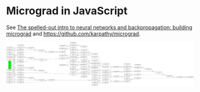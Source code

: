 # Micrograd in JavaScript

See [The spelled-out intro to neural networks and backpropagation: building micrograd](https://www.youtube.com/watch?v=VMj-3S1tku0) and https://github.com/karpathy/micrograd.

![Example graph](example-neural-net.png)
